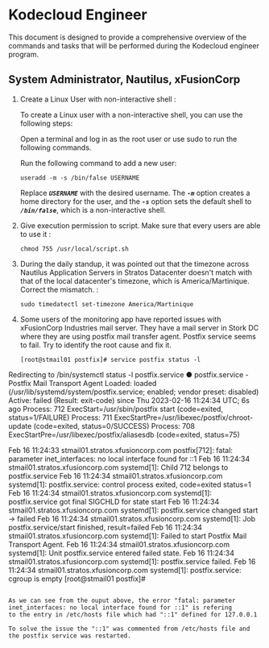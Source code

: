 # Kodecloud Engineer
This document is designed to provide a comprehensive overview of the commands and tasks that will be performed during the Kodecloud engineer program.


## System Administrator, Nautilus, xFusionCorp

 1. Create a Linux User with non-interactive shell :

    To create a Linux user with a non-interactive shell, you can use the following steps:

    Open a terminal and log in as the root user or use sudo to run the following commands.

    Run the following command to add a new user:

    ```
    useradd -m -s /bin/false USERNAME
    ```

    Replace ***`USERNAME`*** with the desired username. The ***`-m`*** option creates a home directory for the user, and the ***`-s`*** option sets the default shell to ***`/bin/false`***, which is a non-interactive shell.

 2. Give execution permission to script. Make sure that every users are able to use it :

    ```
    chmod 755 /usr/local/script.sh
    ```

 3. During the daily standup, it was pointed out that the timezone across Nautilus Application Servers in Stratos Datacenter doesn't match with that of the local datacenter's
    timezone, which is America/Martinique. Correct the mismatch. :

    
    ```
    sudo timedatectl set-timezone America/Martinique
    ```

4. Some users of the monitoring app have reported issues with xFusionCorp Industries mail server. They have a mail server in Stork DC where they are using postfix mail transfer agent. Postfix service seems to fail. Try to identify the root cause and fix it.

   ```
   [root@stmail01 postfix]# service postfix status -l
Redirecting to /bin/systemctl status  -l postfix.service
● postfix.service - Postfix Mail Transport Agent
   Loaded: loaded (/usr/lib/systemd/system/postfix.service; enabled; vendor preset: disabled)
   Active: failed (Result: exit-code) since Thu 2023-02-16 11:24:34 UTC; 6s ago
  Process: 712 ExecStart=/usr/sbin/postfix start (code=exited, status=1/FAILURE)
  Process: 711 ExecStartPre=/usr/libexec/postfix/chroot-update (code=exited, status=0/SUCCESS)
  Process: 708 ExecStartPre=/usr/libexec/postfix/aliasesdb (code=exited, status=75)

Feb 16 11:24:33 stmail01.stratos.xfusioncorp.com postfix[712]: fatal: parameter inet_interfaces: no local interface found for ::1
Feb 16 11:24:34 stmail01.stratos.xfusioncorp.com systemd[1]: Child 712 belongs to postfix.service
Feb 16 11:24:34 stmail01.stratos.xfusioncorp.com systemd[1]: postfix.service: control process exited, code=exited status=1
Feb 16 11:24:34 stmail01.stratos.xfusioncorp.com systemd[1]: postfix.service got final SIGCHLD for state start
Feb 16 11:24:34 stmail01.stratos.xfusioncorp.com systemd[1]: postfix.service changed start -> failed
Feb 16 11:24:34 stmail01.stratos.xfusioncorp.com systemd[1]: Job postfix.service/start finished, result=failed
Feb 16 11:24:34 stmail01.stratos.xfusioncorp.com systemd[1]: Failed to start Postfix Mail Transport Agent.
Feb 16 11:24:34 stmail01.stratos.xfusioncorp.com systemd[1]: Unit postfix.service entered failed state.
Feb 16 11:24:34 stmail01.stratos.xfusioncorp.com systemd[1]: postfix.service failed.
Feb 16 11:24:34 stmail01.stratos.xfusioncorp.com systemd[1]: postfix.service: cgroup is empty
[root@stmail01 postfix]#
```

As we can see from the ouput above, the error "fatal: parameter inet_interfaces: no local interface found for ::1" is refering 
to the entry in /etc/hosts file which had "::1" defined for 127.0.0.1

To solve the issue the "::1" was commented from /etc/hosts file and the postfix service was restarted.

   